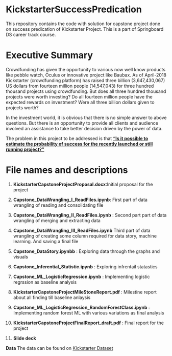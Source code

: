 # KickstarterSuccessPredication
This repository contains the code with solution for capstone project done on success predication of Kickstarter Project. This is a part of Springboard DS career track course.

Executive Summary
==================
Crowdfunding has given the opportunity to various now well know products like pebble watch, Oculus or innovative project like Baubax. As of April-2018 Kickstarter (crowdfunding platform) has raised three billion (3,647,430,067) US dollars from fourteen million people (14,547,043) for three hundred thousand projects using crowdfunding. 
But does all three hundred thousand projects were worth investing?
Do all fourteen million people have the expected rewards on investment? Were all three billion dollars given to projects worth?

In the investment world, it is obvious that there is no simple answer to above questions. But there is an opportunity to provide all clients and audience involved an assistance to take better decision driven by the power of data.   

The problem in this project to be addressed is that <u>**“Is it possible to estimate the probability of success for the recently launched or still running project?”**</u> 


File names and descriptions
===========================
1. **KickstarterCapstoneProjectProposal.docx**:Initial proposal for the project

2. **Capstone_DataWrangling_I_ReadFiles.ipynb**: First part of data wrangling of reading and consolidating file

3. **Capstone_DataWrangling_II_ReadFiles.ipynb** : Second part part of data wrangling of merging and extracting data 

4. **Capstone_DataWrangling_III_ReadFiles.ipynb** Third part of data wrangling of creating some column required for data story, machine learning. And saving a final file

5. **Capstone_DataStory.ipynbb** : Exploring data through the graphs and visuals

6. **Capstone_Inferential_Statistic.ipynb** : Exploring infrentail statastics 

7. **Capstone_ML_LogisticRegression.ipynb** : Implementing logistic regrssion as baseline analysis

8. **KickstarterCapstoneProjectMileStoneReport.pdf** : Milestine report about all finding till baseline anlaysis

9. **Capstone_ML_LogisticRegression_RandomForestClass.ipynb** : Implementing random forest ML with various variations as final analysis

10. **KickstarterCapstoneProjectFinalReport_draft.pdf** : Final report for the project

11. **Slide deck**


**Data**
The data can be found on [Kickstarter Dataset](https://webrobots.io/kickstarter-datasets)
